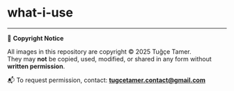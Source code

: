 # what-i-use
---

🛑 **Copyright Notice**

All images in this repository are copyright © 2025 Tuğçe Tamer.  
They may **not** be copied, used, modified, or shared in any form without **written permission**.

📬 To request permission, contact: **tugcetamer.contact@gmail.com**